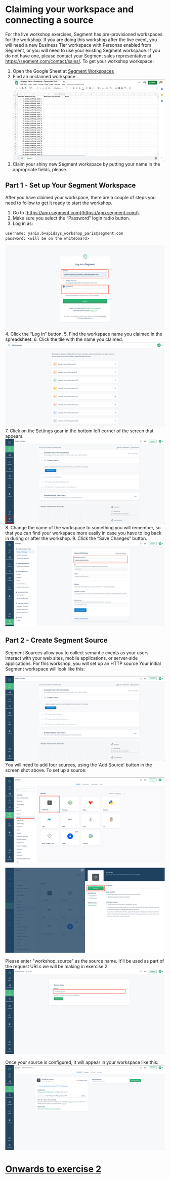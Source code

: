# Claiming your workspace and connecting a source
For the live workshop exercises, Segment has pre-provisioned workspaces for the workshop.  If you are doing this workshop after the live event, you will need a new Business Tier workspace with Personas enabled from Segment, or you will need to use your existing Segment workspace. If you do not have one, please contact your Segment sales representative at https://segment.com/contact/sales/.
To get your workshop workspace:
1. Open the Google Sheet at [Segment Workspaces](https://app.segment.com)
2. Find an unclaimed workspace
![](misc/img/sheet.png)
3. Claim your shiny new Segment workspace by putting your name in the appropriate fields, please.

## Part 1 - Set up Your Segment Workspace
After you have claimed your workspace, there are a couple of steps you need to follow to get it ready to start the workshop.
1. Go to [https://app.segment.com](https://app.segment.com/).
2. Make sure you select the “Password” login radio button.
3. Log in as:
```
username: yanis.b+apidays_workshop_paris@segment.com
password: <will be on the whiteboard>
```
![](misc/img/login.png)
4. Click the “Log In” button.
5. Find the workspace name you claimed in the spreadsheet.
6. Click the tile with the name you claimed.
![](misc/img/workspace_list.png)
7. Click on the Settings gear in the bottom left corner of the screen that appears.
![](misc/img/settings.png)
8. Change the name of the workspace to something you will remember, so that you can find your workspace more easily in case you have to log back in during or after the workshop. 
9. Click the “Save Changes” button.
![](misc/img/workspace_name.png)

## Part 2 - Create Segment Source
Segment Sources allow you to collect semantic events as your users interact with your web sites, mobile applications, or server-side applications.  For this workshop, you will set up an HTTP source
Your initial Segment workspace will look like this:

![](misc/img/workspace_overview.png)
You will need to add four sources, using the ‘Add Source’ button in the screen shot above.  To set up a source:

![](misc/img/http.png)

![](misc/img/connect.png)

Please enter "workshop_source" as the source name. It'll be used as part of the request URLs we will be making in exercise 2.
![](misc/img/workshop_name.png)

Once your source is configured, it will appear in your workspace like this:
![](misc/img/source_done.png)


# [Onwards to exercise 2](exercise2.md/)
